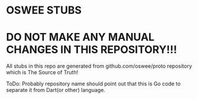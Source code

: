 # OSWEE STUBS
# DO NOT MAKE ANY MANUAL CHANGES IN THIS REPOSITORY!!!

All stubs in this repo are generated from github.com/oswee/proto repository which is The Source of Truth!

ToDo: Probably repository name should point out that this is Go code to separate it from Dart(or other) language.
